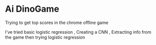 # Ai DinoGame
Trying to get top scores in the chrome offline game

I've tried basic logistic regression , Creating a CNN , Extracting info from the game then trying logistic regression
